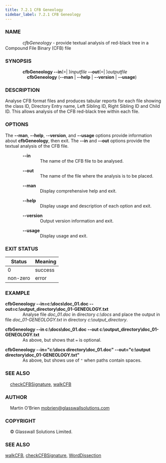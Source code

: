 ```yaml
---
title: 7.2.1 CFB Geneology
sidebar_label: 7.2.1 CFB Geneology
---
```


### **NAME**
&emsp;&emsp;&emsp;&emsp;*cfbGeneology* - provide textual analysis of red-black tree in a Compound File Binary (CFB) file

### **SYNOPSIS**
&emsp;&emsp;&emsp;&emsp;**cfbGeneology --in**(=| )*inputfile* **--out**(=| )*outputfile*  
&emsp;&emsp;&emsp;&emsp;&emsp;**cfbGeneology** (**--man** | **--help** | **--version** | **--usage**)

### **DESCRIPTION**
Analyse CFB format files and produces tabular reports for each file showing the class ID, Directory Entry name, Left Sibling ID, Right Sibling ID and Child ID. This allows analysis of the CFB red-black tree within each file.

### **OPTIONS**

The **--man**, **--help**, -**-version**, and **--usage** options provide information about **cfbGeneology**, then exit. The **--in** and **--out** options provide the textual analysis of the CFB file.

&emsp;&emsp;&emsp;&emsp;**--in**  
&emsp;&emsp;&emsp;&emsp;&emsp;&emsp;&emsp;&emsp;The name of the CFB file to be analysed.

&emsp;&emsp;&emsp;&emsp;**--out**  
&emsp;&emsp;&emsp;&emsp;&emsp;&emsp;&emsp;&emsp;The name of the file where the analysis is to be placed.

&emsp;&emsp;&emsp;&emsp;**--man**  
&emsp;&emsp;&emsp;&emsp;&emsp;&emsp;&emsp;&emsp;Display comprehensive help and exit.

&emsp;&emsp;&emsp;&emsp;**--help**  
&emsp;&emsp;&emsp;&emsp;&emsp;&emsp;&emsp;&emsp;Display usage and description of each option and exit.

&emsp;&emsp;&emsp;&emsp;**--version**  
&emsp;&emsp;&emsp;&emsp;&emsp;&emsp;&emsp;&emsp;Output version information and exit.

&emsp;&emsp;&emsp;&emsp;**--usage**  
&emsp;&emsp;&emsp;&emsp;&emsp;&emsp;&emsp;&emsp;Display usage and exit.

### **EXIT STATUS**  

| Status|Meaning
| ---|---
|0| success  
|non-zero|   error


### **EXAMPLE**
**cfbGeneology --in=c:\docs\doc_01.doc  --out=c:\output_directory\doc_01-GENEOLOGY.txt**  
&emsp;&emsp;&emsp;&emsp;Analyse file *doc_01.doc* in directory *c:\docs* and place the output in file *doc_01-GENEOLOGY.txt* in directory *c:\output_directory*.  

**cfbGeneology --in c:\docs\doc_01.doc --out c:\output_directory\doc_01-GENEOLOGY.txt**  
&emsp;&emsp;&emsp;&emsp;As above, but shows that `=` is optional.   

**cfbGeneology --in="c:\docs directory\doc_01.doc" --out="c:\output directory\doc_01-GENEOLOGY.txt"**  
&emsp;&emsp;&emsp;&emsp;As above, but shows use of `"` when paths contain spaces.

### **SEE ALSO**
&nbsp;&nbsp;&nbsp;&nbsp;[checkCFBSignature](7_2_2-CheckCFBSignature.md), [walkCFB](7_2_4-WalkCFB.md)

### **AUTHOR**
&nbsp;&nbsp;&nbsp;&nbsp;Martin O'Brien mobrien@glasswallsolutions.com

### **COPYRIGHT**
&nbsp;&nbsp;&nbsp;&nbsp;&copy; Glasswall Solutions Limited.

### **SEE ALSO**
[walkCFB](walkCFB), [checkCFBSignature](checkCFBSignature), [WordDissection](WordDissection)